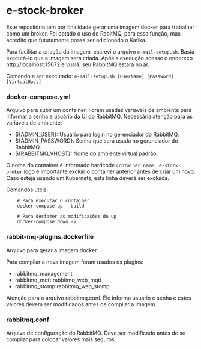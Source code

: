 # e-stock-broker

Este repositório tem por finalidade gerar uma imagem docker para trabalhar como um broker. Foi optado o uso do RabitMQ, para essa função, mas acredito que futuramente possa ser adicionado o Kafika.

Para facilitar a criação da imagem, escrevi o arquivo ```e-mail-setup.sh```. Basta executá-lo que a imagem será criada. 
Após a execução acesse o endereço http://localhost:15672 e vualá, seu RabbitMQ estará no ar.

Comando a ser executado: ```e-mail-setup.sh [UserName] [Password] [VirtualHost]```

### docker-compose.yml

Arquivo para subir um container. Foram usadas variaveis de ambiente para informar a senha e usuário da UI do RabbitMQ.
Necessária atenção para as variáveis de ambiente:
* ${ADMIN_USER}: Usuário para login no gerenciador do RabbitMQ.
* ${ADMIN_PASSWORD}: Senha que será usada no gerenciador do RabbitMQ.
* ${RABBITMQ_VHOST}: Nome do ambiente virtual padrão.

O nome do container é informado hardcode ``` container_name: e-stock-broker ``` logo é importante excluir o container anterior antes de criar um novo.
Caso esteja usando um Kubernets, esta linha deverá ser excluída.

Comandos uteis:
```
    # Para executar o container
    docker-compose up --build
    
    # Para desfazer as modificações do up
    docker-compose down -v
```

### rabbit-mq-plugins.dockerfile

Arquivo para gerar a imagem docker. 

Para compilar a nova imagem foram usados os plugins:
* rabbitmq_management
* rabbitmq_mqtt rabbitmq_web_mqtt
* rabbitmq_stomp rabbitmq_web_stomp

Atenção para o arquivo rabbitmq.conf. Ele informa usuário e senha e estes valores devem ser modificados antes de compilar a imagem.

### rabbitmq.conf

Arquivo de configuração do RabbitMQ. Deve ser modificado antes de se compilar para colocar valores mais seguros.
